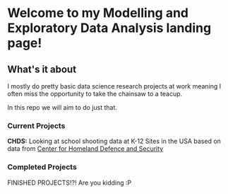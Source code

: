 # Welcome to my Modelling and Exploratory Data Analysis landing page!

## What's it about

I mostly do pretty basic data science research projects at work meaning I often miss the opportunity to take the chainsaw to a teacup.

In this repo we will aim to do just that.

### Current Projects

**CHDS:** Looking at school shooting data at K-12 Sites in the USA based on data from [Center for Homeland Defence and Security](https://www.chds.us/ssdb/data-map/)


### Completed Projects

FINISHED PROJECTS!?! Are you kidding :P 
